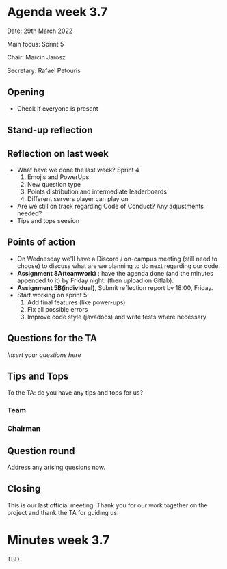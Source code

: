#  Agenda week 3.7

Date: 29th March 2022

Main focus: Sprint 5

Chair: Marcin Jarosz

Secretary: Rafael Petouris

## Opening

- Check if everyone is present

## Stand-up reflection

## Reflection on last week

- What have we done the last week? Sprint 4
  1. Emojis and PowerUps
  2. New question type
  3. Points distribution and intermediate leaderboards
  4. Different servers player can play on
- Are we still on track regarding Code of Conduct? Any adjustments needed?
- Tips and tops seesion

## Points of action

- On Wednesday we'll have a Discord / on-campus meeting (still need to choose) to discuss what are we planning to do next regarding our code.
- **Assignment 8A(teamwork)** : have the agenda done (and the minutes appended to it) by Friday night. (then upload on Gitlab).
- **Assignment 5B(individual)**, Submit reflection report by 18:00, Friday.
- Start working on sprint 5!
  1. Add final features (like power-ups)
  2. Fix all possible errors
  3. Improve code style (javadocs) and write tests where necessary

## Questions for the TA

*Insert your questions here*

## Tips and Tops
To the TA: do you have any tips and tops for us?
### Team

### Chairman

## Question round

Address any arising quesions now.

## Closing
This is our last official meeting. Thank you for our work together on the project and thank the TA for guiding us.

# Minutes week 3.7

TBD